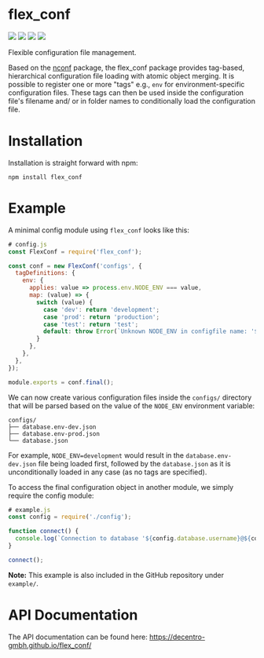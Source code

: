 # flex_conf

[![](https://img.shields.io/badge/TypeScript-v3-blue.svg?style=flat)](https://github.com/decentro-gmbh/flex_conf/blob/master/package.json
) [![](https://img.shields.io/npm/v/flex_conf.svg)](https://www.npmjs.com/package/flex_conf
) [![](https://img.shields.io/snyk/vulnerabilities/npm/flex_conf.svg)](https://www.npmjs.com/package/flex_conf
) [![](https://img.shields.io/github/license/decentro-gmbh/flex_conf.svg?style=flat)](https://github.com/decentro-gmbh/flex_conf/blob/master/LICENSE)

Flexible configuration file management.

Based on the [nconf](https://www.npmjs.com/package/nconf) package, the flex_conf package provides tag-based, hierarchical configuration file loading with atomic object merging. It is possible to register one or more "tags" e.g., `env` for environment-specific configuration files. These tags can then be used inside the configuration file's filename and/ or in folder names to conditionally load the configuration file.

# Installation

Installation is straight forward with npm:
```
npm install flex_conf
```

# Example

A minimal config module using `flex_conf` looks like this:

``` js
# config.js
const FlexConf = require('flex_conf');

const conf = new FlexConf('configs', {
  tagDefinitions: {
    env: {
      applies: value => process.env.NODE_ENV === value,
      map: (value) => {
        switch (value) {
          case 'dev': return 'development';
          case 'prod': return 'production';
          case 'test': return 'test';
          default: throw Error(`Unknown NODE_ENV in configfile name: '${value}'`);
        }
      },
    },
  },
});

module.exports = conf.final();
```

We can now create various configuration files inside the `configs/` directory that will be parsed based on the value of the `NODE_ENV` environment variable:

```
configs/
├── database.env-dev.json
├── database.env-prod.json
└── database.json
```

For example, `NODE_ENV=development` would result in the `database.env-dev.json` file being loaded first, followed by the `database.json` as it is unconditionally loaded in any case (as no tags are specified).

To access the final configuration object in another module, we simply require the config module:
``` js
# example.js
const config = require('./config');

function connect() {
  console.log(`Connection to database '${config.database.username}@${config.database.host}:${config.database.port}'`);
}

connect();
```

**Note:** This example is also included in the GitHub repository under `example/`.

# API Documentation

The API documentation can be found here: https://decentro-gmbh.github.io/flex_conf/
